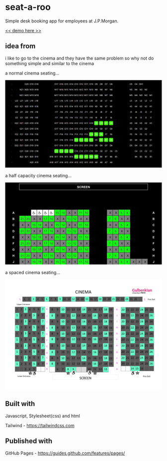 # seat-a-roo

Simple desk booking app for employees at J.P.Morgan. 

[<< demo here >>](https://jojotorro.github.io/seat-a-roo/seats.html)

## idea from

 i like to go to the cinema and they have the same problem so why not do something simple and similar to the cinema

a normal cinema seating...

![normal](normal.gif)

a half capacity cinema seating...

![half](half.jpg)

a spaced cinema seating...

![speaced](spaced.jpg)

## Built with

Javascript, Stylesheet(css) and html

Tailwind - https://tailwindcss.com

## Published with

GitHub Pages - https://guides.github.com/features/pages/


